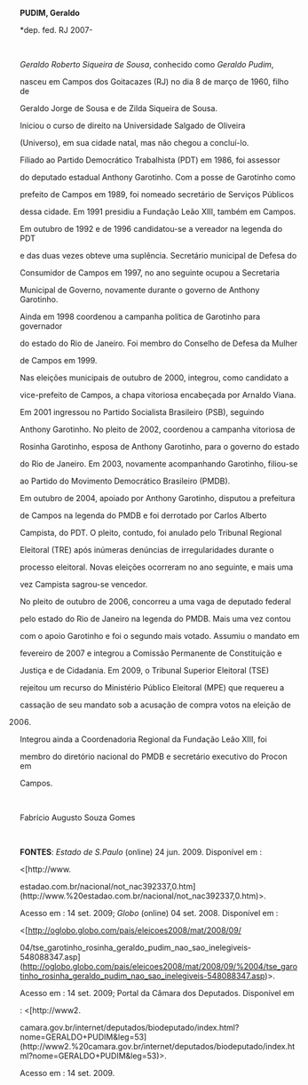 **PUDIM, Geraldo**



\*dep. fed. RJ 2007-



 



*Geraldo Roberto Siqueira de Sousa*, conhecido como *Geraldo Pudim*,

nasceu em Campos dos Goitacazes (RJ) no dia 8 de março de 1960, filho de

Geraldo Jorge de Sousa e de Zilda Siqueira de Sousa.



Iniciou o curso de direito na Universidade Salgado de Oliveira

(Universo), em sua cidade natal, mas não chegou a concluí-lo.



Filiado ao Partido Democrático Trabalhista (PDT) em 1986, foi assessor

do deputado estadual Anthony Garotinho. Com a posse de Garotinho como

prefeito de Campos em 1989, foi nomeado secretário de Serviços Públicos

dessa cidade. Em 1991 presidiu a Fundação Leão XIII, também em Campos.

Em outubro de 1992 e de 1996 candidatou-se a vereador na legenda do PDT

e das duas vezes obteve uma suplência. Secretário municipal de Defesa do

Consumidor de Campos em 1997, no ano seguinte ocupou a Secretaria

Municipal de Governo, novamente durante o governo de Anthony Garotinho.

Ainda em 1998 coordenou a campanha política de Garotinho para governador

do estado do Rio de Janeiro. Foi membro do Conselho de Defesa da Mulher

de Campos em 1999.



Nas eleições municipais de outubro de 2000, integrou, como candidato a

vice-prefeito de Campos, a chapa vitoriosa encabeçada por Arnaldo Viana.

Em 2001 ingressou no Partido Socialista Brasileiro (PSB), seguindo

Anthony Garotinho. No pleito de 2002, coordenou a campanha vitoriosa de

Rosinha Garotinho, esposa de Anthony Garotinho, para o governo do estado

do Rio de Janeiro. Em 2003, novamente acompanhando Garotinho, filiou-se

ao Partido do Movimento Democrático Brasileiro (PMDB).



Em outubro de 2004, apoiado por Anthony Garotinho, disputou a prefeitura

de Campos na legenda do PMDB e foi derrotado por Carlos Alberto

Campista, do PDT. O pleito, contudo, foi anulado pelo Tribunal Regional

Eleitoral (TRE) após inúmeras denúncias de irregularidades durante o

processo eleitoral. Novas eleições ocorreram no ano seguinte, e mais uma

vez Campista sagrou-se vencedor.



No pleito de outubro de 2006, concorreu a uma vaga de deputado federal

pelo estado do Rio de Janeiro na legenda do PMDB. Mais uma vez contou

com o apoio Garotinho e foi o segundo mais votado. Assumiu o mandato em

fevereiro de 2007 e integrou a Comissão Permanente de Constituição e

Justiça e de Cidadania. Em 2009, o Tribunal Superior Eleitoral (TSE)

rejeitou um recurso do Ministério Público Eleitoral (MPE) que requereu a

cassação de seu mandato sob a acusação de compra votos na eleição de

2006.



Integrou ainda a Coordenadoria Regional da Fundação Leão XIII, foi

membro do diretório nacional do PMDB e secretário executivo do Procon em

Campos.



 



Fabrício Augusto Souza Gomes



 



**FONTES**: *Estado de S.Paulo* (online) 24 jun. 2009. Disponível em :

\<[http://www.

estadao.com.br/nacional/not\_nac392337,0.htm](http://www.%20estadao.com.br/nacional/not_nac392337,0.htm)\>.

Acesso em : 14 set. 2009; *Globo* (online) 04 set. 2008. Disponível em :

\<[http://oglobo.globo.com/pais/eleicoes2008/mat/2008/09/

04/tse\_garotinho\_rosinha\_geraldo\_pudim\_nao\_sao\_inelegiveis-548088347.asp](http://oglobo.globo.com/pais/eleicoes2008/mat/2008/09/%2004/tse_garotinho_rosinha_geraldo_pudim_nao_sao_inelegiveis-548088347.asp)\>.

Acesso em : 14 set. 2009; Portal da Câmara dos Deputados. Disponível em

: \<[http://www2.

camara.gov.br/internet/deputados/biodeputado/index.html?nome=GERALDO+PUDIM&leg=53](http://www2.%20camara.gov.br/internet/deputados/biodeputado/index.html?nome=GERALDO+PUDIM&leg=53)\>.

Acesso em : 14 set. 2009.



 

